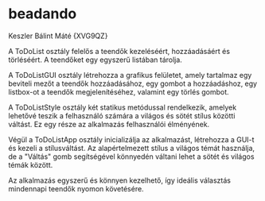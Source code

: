 # beadando
Keszler Bálint Máté {XVG9QZ}


A ToDoList osztály felelős a teendők kezeléséért, hozzáadásáért és törléséért. A teendőket egy egyszerű listában tárolja.

A ToDoListGUI osztály létrehozza a grafikus felületet, amely tartalmaz egy beviteli mezőt a teendők hozzáadásához, egy gombot a hozzáadáshoz, egy listbox-ot a teendők megjelenítéséhez, valamint egy törlés gombot.

A ToDoListStyle osztály két statikus metódussal rendelkezik, amelyek lehetővé teszik a felhasználó számára a világos és sötét stílus közötti váltást. Ez egy része az alkalmazás felhasználói élményének.

Végül a ToDoListApp osztály inicializálja az alkalmazást, létrehozza a GUI-t és kezeli a stílusváltást. Az alapértelmezett stílus a világos témát használja, de a "Váltás" gomb segítségével könnyedén váltani lehet a sötét és világos témák között.

Az alkalmazás egyszerű és könnyen kezelhető, így ideális választás mindennapi teendők nyomon követésére.

